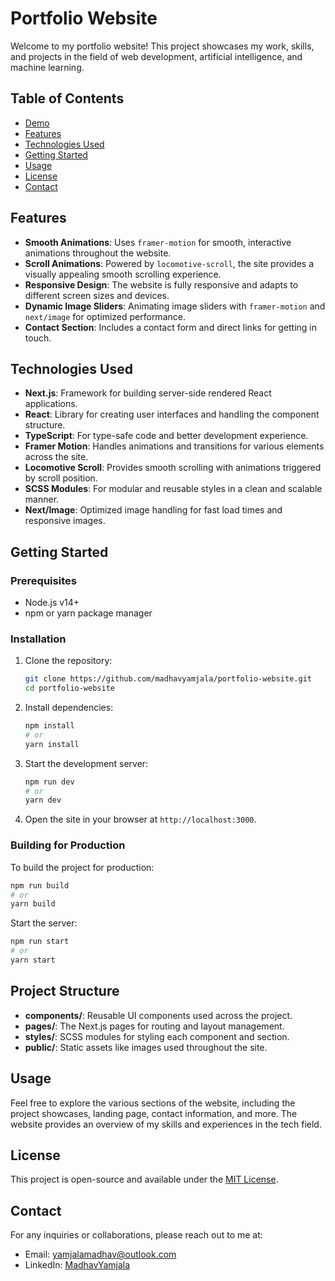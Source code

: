 # Portfolio Website

Welcome to my portfolio website! This project showcases my work, skills, and projects in the field of web development, artificial intelligence, and machine learning.

## Table of Contents

- [Demo](#demo)
- [Features](#features)
- [Technologies Used](#technologies-used)
- [Getting Started](#getting-started)
- [Usage](#usage)
- [License](#license)
- [Contact](#contact)
  
## Features

- **Smooth Animations**: Uses `framer-motion` for smooth, interactive animations throughout the website.
- **Scroll Animations**: Powered by `locomotive-scroll`, the site provides a visually appealing smooth scrolling experience.
- **Responsive Design**: The website is fully responsive and adapts to different screen sizes and devices.
- **Dynamic Image Sliders**: Animating image sliders with `framer-motion` and `next/image` for optimized performance.
- **Contact Section**: Includes a contact form and direct links for getting in touch.

## Technologies Used

- **Next.js**: Framework for building server-side rendered React applications.
- **React**: Library for creating user interfaces and handling the component structure.
- **TypeScript**: For type-safe code and better development experience.
- **Framer Motion**: Handles animations and transitions for various elements across the site.
- **Locomotive Scroll**: Provides smooth scrolling with animations triggered by scroll position.
- **SCSS Modules**: For modular and reusable styles in a clean and scalable manner.
- **Next/Image**: Optimized image handling for fast load times and responsive images.

## Getting Started

### Prerequisites

- Node.js v14+
- npm or yarn package manager

### Installation

1. Clone the repository:
   ```bash
   git clone https://github.com/madhavyamjala/portfolio-website.git
   cd portfolio-website
   ```

2. Install dependencies:
   ```bash
   npm install
   # or
   yarn install
   ```

3. Start the development server:
   ```bash
   npm run dev
   # or
   yarn dev
   ```

4. Open the site in your browser at `http://localhost:3000`.

### Building for Production

To build the project for production:

```bash
npm run build
# or
yarn build
```

Start the server:

```bash
npm run start
# or
yarn start
```

## Project Structure

- **components/**: Reusable UI components used across the project.
- **pages/**: The Next.js pages for routing and layout management.
- **styles/**: SCSS modules for styling each component and section.
- **public/**: Static assets like images used throughout the site.

## Usage

Feel free to explore the various sections of the website, including the project showcases, landing page, contact information, and more. The website provides an overview of my skills and experiences in the tech field.

## License

This project is open-source and available under the [MIT License](LICENSE).

## Contact

For any inquiries or collaborations, please reach out to me at:

- Email: [yamjalamadhav@outlook.com](mailto:yamjalamadhav@outlook.com)
- LinkedIn: [MadhavYamjala](https://www.linkedin.com/in/madhavyamjala/)
